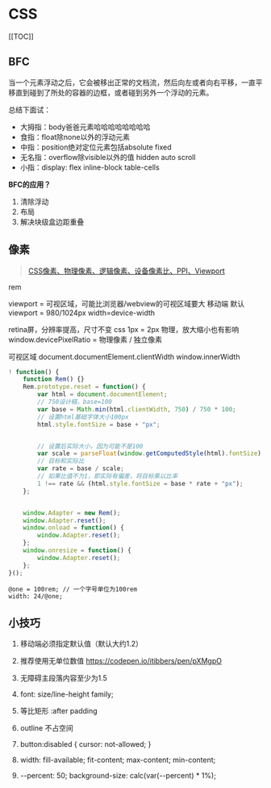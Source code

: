 # CSS

[[TOC]]

## BFC

当一个元素浮动之后，它会被移出正常的文档流，然后向左或者向右平移，一直平移直到碰到了所处的容器的边框，或者碰到另外一个浮动的元素。

总结下面试：

 - 大拇指：body爸爸元素哈哈哈哈哈哈哈哈
 - 食指：float除none以外的浮动元素
 - 中指：position绝对定位元素包括absolute fixed
 - 无名指：overflow除visible以外的值 hidden auto scroll
 - 小指：display: flex inline-block table-cells

**BFC的应用？**
1. 清除浮动
2. 布局
3. 解决块级盒边距重叠

## 像素

> [CSS像素、物理像素、逻辑像素、设备像素比、PPI、Viewport](https://github.com/jawil/blog/issues/21)

rem

viewport = 可视区域，可能比浏览器/webview的可视区域要大
移动端 默认viewport = 980/1024px
width=device-width

retina屏，分辨率提高，尺寸不变
css 1px = 2px 物理，放大缩小也有影响
window.devicePixelRatio = 物理像素 / 独立像素

可视区域
document.documentElement.clientWidth
window.innerWidth

```js
! function() {
    function Rem() {}
    Rem.prototype.reset = function() {
        var html = document.documentElement;
        // 750设计稿，base=100
        var base = Math.min(html.clientWidth, 750) / 750 * 100;
        // 设置html基础字体大小100px
        html.style.fontSize = base + "px";


        // 设置后实际大小，因为可能不是100
        var scale = parseFloat(window.getComputedStyle(html).fontSize);
        // 目标和实际比
        var rate = base / scale;
        // 如果比值不为1，即实际有偏差，将目标乘以比率
        1 !== rate && (html.style.fontSize = base * rate + "px");
    };


    window.Adapter = new Rem();
    window.Adapter.reset();
    window.onload = function() {
        window.Adapter.reset();
    };
    window.onresize = function() {
        window.Adapter.reset();
    };
}();
```

```less
@one = 100rem; // 一个字号单位为100rem
width: 24/@one;
```

## 小技巧

1. 移动端必须指定默认值（默认大约1.2）
2. 推荐使用无单位数值 https://codepen.io/itibbers/pen/pXMgpO
3. 无障碍主段落内容至少为1.5
4. font: size/line-height family;

1. 等比矩形 :after padding
2. outline 不占空间
3. button:disabled { cursor: not-allowed; }
4. width: fill-available; fit-content; max-content; min-content;
5. --percent: 50; background-size: calc(var(--percent) * 1%);
